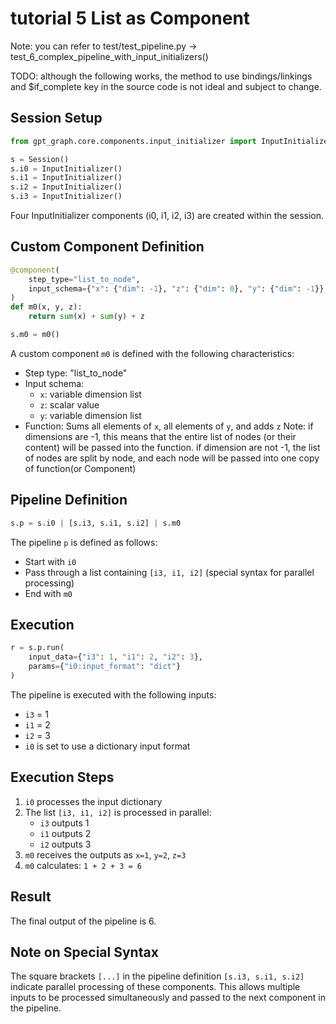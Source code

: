 # tutorial 5 List as Component

Note: you can refer to test/test_pipeline.py -> test_6_complex_pipeline_with_input_initializers()

TODO: although the following works, the method to use bindings/linkings and $if_complete key in the source code is not ideal and subject to change.

## Session Setup

```python
from gpt_graph.core.components.input_initializer import InputInitializer

s = Session()
s.i0 = InputInitializer()
s.i1 = InputInitializer()
s.i2 = InputInitializer()
s.i3 = InputInitializer()
```

Four InputInitializer components (i0, i1, i2, i3) are created within the session.

## Custom Component Definition

```python
@component(
    step_type="list_to_node",
    input_schema={"x": {"dim": -1}, "z": {"dim": 0}, "y": {"dim": -1}},
)
def m0(x, y, z):
    return sum(x) + sum(y) + z

s.m0 = m0()
```

A custom component `m0` is defined with the following characteristics:
- Step type: "list_to_node"
- Input schema: 
  - `x`: variable dimension list
  - `z`: scalar value
  - `y`: variable dimension list
- Function: Sums all elements of `x`, all elements of `y`, and adds `z`
Note: if dimensions are -1, this means that the entire list of nodes (or their content) will be passed into the function.
if dimension are not -1, the list of nodes are split by node, and each node will be passed into one copy of function(or Component)

## Pipeline Definition

```python
s.p = s.i0 | [s.i3, s.i1, s.i2] | s.m0
```

The pipeline `p` is defined as follows:
- Start with `i0`
- Pass through a list containing `[i3, i1, i2]` (special syntax for parallel processing)
- End with `m0`

## Execution

```python
r = s.p.run(
    input_data={"i3": 1, "i1": 2, "i2": 3},
    params={"i0:input_format": "dict"}
)
```

The pipeline is executed with the following inputs:
- `i3` = 1
- `i1` = 2
- `i2` = 3
- `i0` is set to use a dictionary input format

## Execution Steps

1. `i0` processes the input dictionary
2. The list `[i3, i1, i2]` is processed in parallel:
   - `i3` outputs 1
   - `i1` outputs 2
   - `i2` outputs 3
3. `m0` receives the outputs as `x=1`, `y=2`, `z=3`
4. `m0` calculates: `1 + 2 + 3 = 6`

## Result

The final output of the pipeline is 6.

## Note on Special Syntax

The square brackets `[...]` in the pipeline definition `[s.i3, s.i1, s.i2]` indicate parallel processing of these components. This allows multiple inputs to be processed simultaneously and passed to the next component in the pipeline.

